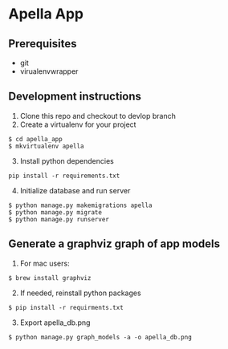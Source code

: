 Apella App 
==========

Prerequisites
------------
* git
* virualenvwrapper


Development instructions
------------------------

1. Clone this repo and checkout to devlop branch
2. Create a virtualenv for your project
```
$ cd apella_app
$ mkvirtualenv apella
```
3. Install python dependencies
```
pip install -r requirements.txt
```
4. Initialize database and run server
```
$ python manage.py makemigrations apella
$ python manage.py migrate
$ python manage.py runserver
```

Generate a graphviz graph of app models
---------------------------------------

1. For mac users:
```
$ brew install graphviz
```
2. If needed, reinstall python packages
```
$ pip install -r requirments.txt
```
3. Export apella_db.png
```
$ python manage.py graph_models -a -o apella_db.png
```

